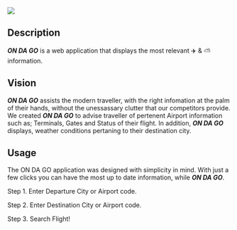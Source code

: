 ![](https://github.com/khalidmadih/ONDAGO-APP/blob/master/assets/Image/ODG_logo.jpg)

## Description
**_ON DA GO_** is a web application that displays the most relevant ✈️ & ⛅ information.

## Vision
**_ON DA GO_** assists the modern traveller, with the right infomation at the palm of their hands, without the unessassary clutter that our competitors provide. We created **_ON DA GO_** to advise traveller of pertenent Airport information such as; Terminals, Gates and Status of their flight. In addition, **_ON DA GO_** displays, weather conditions pertaning to their destination city.

## Usage
The ON DA GO application was designed with simplicity in mind. With just a few clicks you can have the most up to date information, while **_ON DA GO_**.

Step 1. Enter Departure City or Airport code.


Step 2. Enter Destination City or Airport code.


Step 3. Search Flight!
